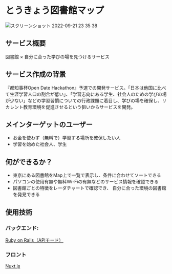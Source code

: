 # とうきょう図書館マップ

![スクリーンショット 2022-09-21 23 35 38](https://user-images.githubusercontent.com/81758321/191533474-a597185a-0097-4f58-9e91-9c422a38ad40.png)


## サービス概要
図書館 × 自分に合った学びの場を見つけるサービス

## サービス作成の背景
『都知事杯Open Date Hackathon』予選での開発サービス。「日本は他国に比べて生涯学習人口の割合が低い」、「学習志向にある学生、社会人のための学びの場が少ない」などの学習習慣についての行政課題に着目し、学びの場を確保し、リカレント教育環境を促進させるという狙いからサービスを開発。

## メインターゲットのユーザー
- お金を使わず（無料で）学習する場所を確保したい人
- 学習を始めた社会人、学生

## 何ができるか？
- 東京にある図書館をMap上で一覧で表示し、条件に合わせてソートできる
- パソコンの使用有無や無料Wi-Fiの有無などのサービス情報を確認できる
- 図書館ごとの特徴をレーダチャートで確認でき、 自分に合った環境の図書館を発見できる

## 使用技術
### バックエンド:
[Ruby on Rails（APIモード）](https://github.com/O-H-K-N/tokyo-library-rails)
### フロント
[Nuxt.js](https://github.com/O-H-K-N/tokyo-library-nuxt)
